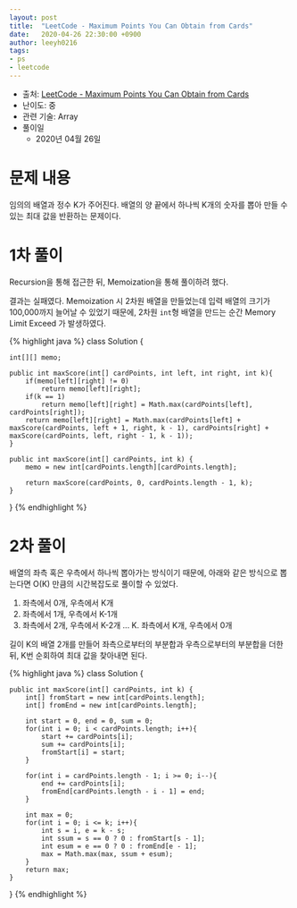 ```yaml
---
layout: post
title:  "LeetCode - Maximum Points You Can Obtain from Cards"
date:   2020-04-26 22:30:00 +0900
author: leeyh0216
tags:
- ps
- leetcode
---
```


- 출처: [LeetCode - Maximum Points You Can Obtain from Cards](https://leetcode.com/problems/maximum-points-you-can-obtain-from-cards/)
- 난이도: 중
- 관련 기술: Array
- 풀이일
  - 2020년 04월 26일

# 문제 내용

임의의 배열과 정수 K가 주어진다. 배열의 양 끝에서 하나씩 K개의 숫자를 뽑아 만들 수 있는 최대 값을 반환하는 문제이다.

# 1차 풀이

Recursion을 통해 접근한 뒤, Memoization을 통해 풀이하려 했다.

결과는 실패였다. Memoization 시 2차원 배열을 만들었는데 입력 배열의 크기가 100,000까지 늘어날 수 있었기 때문에, 2차원 `int`형 배열을 만드는 순간 Memory Limit Exceed 가 발생하였다.

{% highlight java %}
class Solution {
    
    int[][] memo;
    
    public int maxScore(int[] cardPoints, int left, int right, int k){
        if(memo[left][right] != 0)
            return memo[left][right];
        if(k == 1)
            return memo[left][right] = Math.max(cardPoints[left], cardPoints[right]);
        return memo[left][right] = Math.max(cardPoints[left] + maxScore(cardPoints, left + 1, right, k - 1), cardPoints[right] + maxScore(cardPoints, left, right - 1, k - 1));
    }
    
    public int maxScore(int[] cardPoints, int k) {
        memo = new int[cardPoints.length][cardPoints.length];
        
        return maxScore(cardPoints, 0, cardPoints.length - 1, k);
    }
}
{% endhighlight %}

# 2차 풀이

배열의 좌측 혹은 우측에서 하나씩 뽑아가는 방식이기 때문에, 아래와 같은 방식으로 뽑는다면 O(K) 만큼의 시간복잡도로 풀이할 수 있었다.

1. 좌측에서 0개, 우측에서 K개
2. 좌측에서 1개, 우측에서 K-1개
3. 좌측에서 2개, 우측에서 K-2개
...
K. 좌측에서 K개, 우측에서 0개

길이 K의 배열 2개를 만들어 좌측으로부터의 부분합과 우측으로부터의 부분합을 더한 뒤, K번 순회하여 최대 값을 찾아내면 된다.

{% highlight java %}
class Solution {
    
    public int maxScore(int[] cardPoints, int k) {
        int[] fromStart = new int[cardPoints.length];
        int[] fromEnd = new int[cardPoints.length];
        
        int start = 0, end = 0, sum = 0;
        for(int i = 0; i < cardPoints.length; i++){
            start += cardPoints[i];
            sum += cardPoints[i];
            fromStart[i] = start;
        }
        
        for(int i = cardPoints.length - 1; i >= 0; i--){
            end += cardPoints[i];
            fromEnd[cardPoints.length - i - 1] = end;
        }
        
        int max = 0;
        for(int i = 0; i <= k; i++){
            int s = i, e = k - s;
            int ssum = s == 0 ? 0 : fromStart[s - 1];
            int esum = e == 0 ? 0 : fromEnd[e - 1];
            max = Math.max(max, ssum + esum);
        }
        return max;
    }
}
{% endhighlight %}